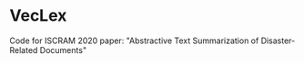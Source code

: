 # VecLex
Code for ISCRAM 2020 paper: "Abstractive Text Summarization of Disaster-Related Documents"
